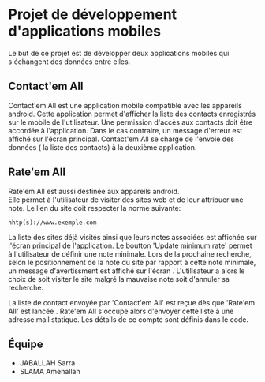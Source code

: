 # Projet de développement d'applications mobiles
Le but de ce projet est de développer deux applications mobiles qui s'échangent des données entre elles.

## Contact'em All 
Contact'em All est une application mobile compatible avec les appareils android. 
Cette application permet d'afficher la liste des contacts enregistrés sur le mobile de l'utilisateur. Une permission d'accès aux contacts doit être accordée à l'application. Dans le cas contraire, un message d'erreur est affiché sur l'écran principal. Contact'em All se charge de l'envoie des données ( la liste des contacts) à la deuxième application.   

## Rate'em All
Rate'em All est aussi destinée aux appareils android.  
Elle permet à l'utilisateur de visiter des sites web et de leur attribuer une note. Le lien du site doit respecter la norme suivante: 
```
hhtp(s)://www.exemple.com
```
La liste des sites déjà visités ainsi que leurs notes associées est affichée sur l'écran principal de l'application. 
Le boutton 'Update minimum rate' permet à l'utilisateur de définir une note minimale. Lors de la prochaine recherche, selon le positionnement de la note du site par rapport à cette note minimale, un message d'avertissment est affiché sur l'écran . L'utilisateur a alors le choix de soit visiter le site malgré la mauvaise note soit d'annuler sa recherche. 

La liste de contact envoyée par 'Contact'em All' est reçue dès que 'Rate'em All' est lancée . Rate'em All s'occupe alors d'envoyer cette liste à une adresse mail statique. Les détails de ce compte sont définis dans le code. 


## Équipe
* JABALLAH Sarra
* SLAMA Amenallah
